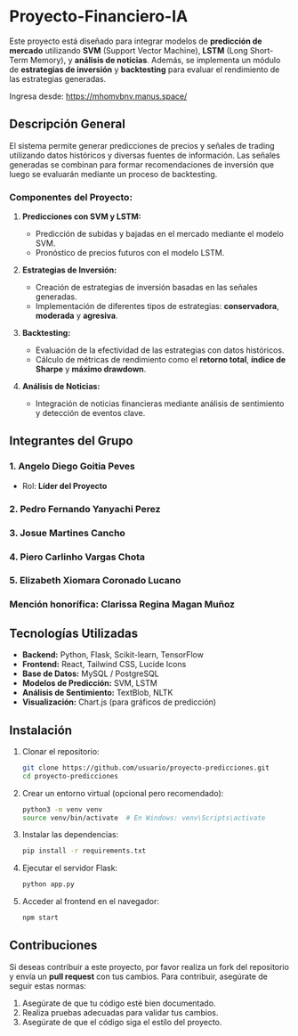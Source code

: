# Proyecto-Financiero-IA

Este proyecto está diseñado para integrar modelos de **predicción de mercado** utilizando **SVM** (Support Vector Machine), **LSTM** (Long Short-Term Memory), y **análisis de noticias**. Además, se implementa un módulo de **estrategias de inversión** y **backtesting** para evaluar el rendimiento de las estrategias generadas. 

Ingresa desde: https://mhomvbnv.manus.space/

## Descripción General

El sistema permite generar predicciones de precios y señales de trading utilizando datos históricos y diversas fuentes de información. Las señales generadas se combinan para formar recomendaciones de inversión que luego se evaluarán mediante un proceso de backtesting.

### Componentes del Proyecto:

1. **Predicciones con SVM y LSTM:** 
   - Predicción de subidas y bajadas en el mercado mediante el modelo SVM.
   - Pronóstico de precios futuros con el modelo LSTM.
   
2. **Estrategias de Inversión:** 
   - Creación de estrategias de inversión basadas en las señales generadas.
   - Implementación de diferentes tipos de estrategias: **conservadora**, **moderada** y **agresiva**.

3. **Backtesting:** 
   - Evaluación de la efectividad de las estrategias con datos históricos.
   - Cálculo de métricas de rendimiento como el **retorno total**, **índice de Sharpe** y **máximo drawdown**.

4. **Análisis de Noticias:** 
   - Integración de noticias financieras mediante análisis de sentimiento y detección de eventos clave.

## Integrantes del Grupo

### 1. **Angelo Diego Goitia Peves**  
   - Rol: **Líder del Proyecto**  
### 2. **Pedro Fernando Yanyachi Perez**  
### 3. **Josue Martines Cancho**
### 4. **Piero Carlinho Vargas Chota** 
### 5. **Elizabeth Xiomara Coronado Lucano**  

### Mención honorífica: **Clarissa Regina Magan Muñoz**  
   
## Tecnologías Utilizadas

- **Backend:** Python, Flask, Scikit-learn, TensorFlow
- **Frontend:** React, Tailwind CSS, Lucide Icons
- **Base de Datos:** MySQL / PostgreSQL
- **Modelos de Predicción:** SVM, LSTM
- **Análisis de Sentimiento:** TextBlob, NLTK
- **Visualización:** Chart.js (para gráficos de predicción)
  
## Instalación

1. Clonar el repositorio:

    ```bash
    git clone https://github.com/usuario/proyecto-predicciones.git
    cd proyecto-predicciones
    ```

2. Crear un entorno virtual (opcional pero recomendado):

    ```bash
    python3 -m venv venv
    source venv/bin/activate  # En Windows: venv\Scripts\activate
    ```

3. Instalar las dependencias:

    ```bash
    pip install -r requirements.txt
    ```

4. Ejecutar el servidor Flask:

    ```bash
    python app.py
    ```

5. Acceder al frontend en el navegador:

    ```bash
    npm start
    ```

## Contribuciones

Si deseas contribuir a este proyecto, por favor realiza un fork del repositorio y envía un **pull request** con tus cambios. Para contribuir, asegúrate de seguir estas normas:

1. Asegúrate de que tu código esté bien documentado.
2. Realiza pruebas adecuadas para validar tus cambios.
3. Asegúrate de que el código siga el estilo del proyecto.


